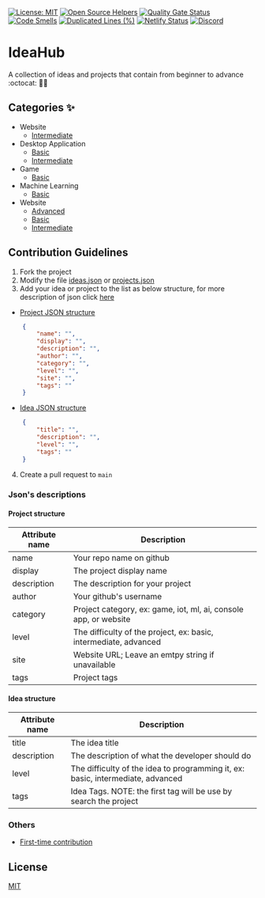 [![License: MIT](https://img.shields.io/badge/License-MIT-blue.svg)](https://opensource.org/licenses/MIT)
[![Open Source Helpers](https://www.codetriage.com/makecontributions/ideahub/badges/users.svg)](https://www.codetriage.com/makecontributions/ideahub)
[![Quality Gate Status](https://sonarcloud.io/api/project_badges/measure?project=MakeContributions_ideahub&metric=alert_status)](https://sonarcloud.io/dashboard?id=MakeContributions_ideahub)
[![Code Smells](https://sonarcloud.io/api/project_badges/measure?project=MakeContributions_ideahub&metric=code_smells)](https://sonarcloud.io/dashboard?id=MakeContributions_ideahub)
[![Duplicated Lines (%)](https://sonarcloud.io/api/project_badges/measure?project=MakeContributions_ideahub&metric=duplicated_lines_density)](https://sonarcloud.io/dashboard?id=MakeContributions_ideahub)
[![Netlify Status](https://api.netlify.com/api/v1/badges/3c88a58f-cd29-41f9-8580-4e48fd60532a/deploy-status)](https://app.netlify.com/sites/ideashub/deploys)
[![Discord](https://img.shields.io/discord/863049619734790185?color=7389D8&logo=discord&logoColor=ffffff&label=&labelColor=6A7EC2)](https://discord.gg/ydWxdqbTyK)

# IdeaHub
A collection of ideas and projects that contain from beginner to advance :octocat: 🎯🚀

## Categories ✨
<!--categories:start-->
- Website
    - [Intermediate](./docs/WEBSITE_INTERMEDIATE.md)
- Desktop Application
    - [Basic](./docs/DESKTOP_APPLICATION_BASIC.md)
    - [Intermediate](./docs/DESKTOP_APPLICATION_INTERMEDIATE.md)
- Game
    - [Basic](./docs/GAME_BASIC.md)
- Machine Learning
    - [Basic](./docs/MACHINE_LEARNING_BASIC.md)
- Website
    - [Advanced](./docs/WEBSITE_ADVANCED.md)
    - [Basic](./docs/WEBSITE_BASIC.md)
    - [Intermediate](./docs/WEBSITE_INTERMEDIATE.md)

<!--categories:end-->

## Contribution Guidelines
1. Fork the project
2. Modify the file [ideas.json](https://github.com/MakeContributions/ideahub/edit/main/data/ideas.json) or [projects.json](https://github.com/MakeContributions/ideahub/edit/main/data/projects.json)
3. Add your idea or project to the list as below structure, for more description of json click [here](#jsons-descriptions)
- [Project JSON structure](#project-structure)
```json
    {
        "name": "",
        "display": "",
        "description": "",
        "author": "",
        "category": "",
        "level": "",
        "site": "",
        "tags": ""
    }
```

- [Idea JSON structure](#idea-structure)
```json
    {
        "title": "",
        "description": "",
        "level": "",
        "tags": ""
    }
```
4. Create a pull request to `main`

### Json's descriptions
#### Project structure
|Attribute name | Description                                                       |
|---------------|-------------------------------------------------------------------|
|name           | Your repo name on github                                          |
|display        | The project display name                                          |
|description    | The description for your project                                  |
|author         | Your github's username                                            |
|category       | Project category, ex: game, iot, ml, ai, console app, or website  |
|level          | The difficulty of the project, ex: basic, intermediate, advanced  |
|site           | Website URL; Leave an emtpy string if unavailable                 |
|tags           | Project tags                                                      |

#### Idea structure 
|Attribute name | Description                                                                       |
|---------------|-----------------------------------------------------------------------------------|
|title          | The idea title                                                                    |
|description    | The description of what the developer should do                                  |
|level          | The difficulty of the idea to programming it, ex: basic, intermediate, advanced   |
|tags           | Idea Tags. NOTE: the first tag will be use by search the project                  |

### Others
- [First-time contribution](./CONTRIBUTING.md)
## License
[MIT](./LICENSE)

